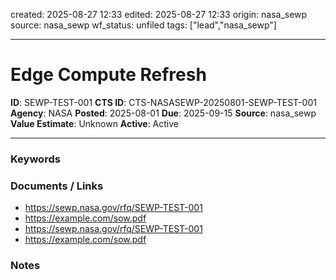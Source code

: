 created: 2025-08-27 12:33
edited: 2025-08-27 12:33
origin: nasa_sewp
source: nasa_sewp
wf_status: unfiled
tags: ["lead","nasa_sewp"]

---

# Edge Compute Refresh

**ID**: SEWP-TEST-001
**CTS ID**: CTS-NASASEWP-20250801-SEWP-TEST-001
**Agency**: NASA
**Posted**: 2025-08-01
**Due**: 2025-09-15
**Source**: nasa_sewp
**Value Estimate**: Unknown
**Active**: Active

---

### Keywords


### Documents / Links
- <https://sewp.nasa.gov/rfq/SEWP-TEST-001>
- <https://example.com/sow.pdf>
- <https://sewp.nasa.gov/rfq/SEWP-TEST-001>
- <https://example.com/sow.pdf>

### Notes

